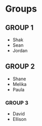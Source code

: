 # Groups

## GROUP 1

- Shak
- Sean
- Jordan

## GROUP 2

- Shane
- Melika
- Paula

### GROUP 3

- David
- Ellison
